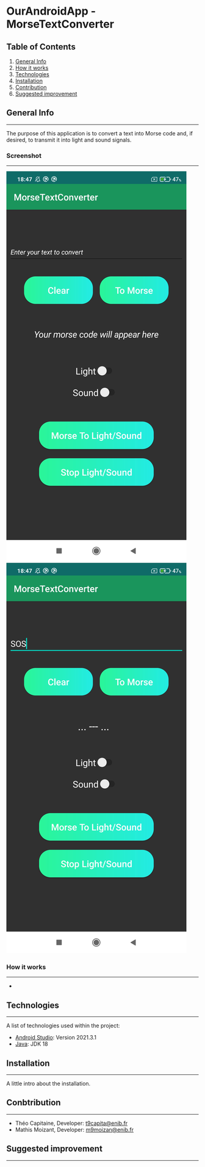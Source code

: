 # OurAndroidApp - MorseTextConverter

## Table of Contents

1. [General Info](#general-info)
2. [How it works](#rules-of-the-game)
3. [Technologies](#technologies)
4. [Installation](#installation)
5. [Contribution](#contribution)
6. [Suggested improvement](#suggested-improvement)

## General Info

---

The purpose of this application is to convert a text into Morse code and, if desired, to transmit it into light and sound signals.

### Screenshot

---

![Image text](screenshots/screen1.jpg)
![Image text](screenshots/screen2.jpg)

### How it works

---

-

## Technologies

---

A list of technologies used within the project:

-   [Android Studio](https://developer.android.com/studio): Version 2021.3.1
-   [Java](https://www.java.com/fr): JDK 18

## Installation

---

A little intro about the installation.

## Conbtribution

---

-   Théo Capitaine, Developer: t9capita@enib.fr
-   Mathis Moizant, Developer: m9moizan@enib.fr

## Suggested improvement

---

